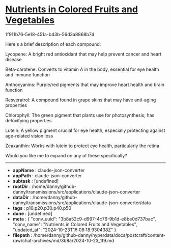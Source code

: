 # [Nutrients in Colored Fruits and Vegetables](https://claude.ai/chat/3b8a52c9-d997-4c76-9b1d-e8be0d737bac)

1f911b76-5e18-451a-b43b-56d3a8868b74

 Here's a brief description of each compound:

Lycopene: A bright red antioxidant that may help prevent cancer and heart disease

Beta-carotene: Converts to vitamin A in the body, essential for eye health and immune function

Anthocyanins: Purple/red pigments that may improve heart health and brain function

Resveratrol: A compound found in grape skins that may have anti-aging properties

Chlorophyll: The green pigment that plants use for photosynthesis; has detoxifying properties

Lutein: A yellow pigment crucial for eye health, especially protecting against age-related vision loss

Zeaxanthin: Works with lutein to protect eye health, particularly the retina

Would you like me to expand on any of these specifically?

---

* **appName** : claude-json-converter
* **appPath** : claude-json-converter
* **subtask** : [undefined]
* **rootDir** : /home/danny/github-danny/transmissions/src/applications/claude-json-converter
* **dataDir** : /home/danny/github-danny/transmissions/src/applications/claude-json-converter/data
* **tags** : p10.p20.p30.p40.p50
* **done** : [undefined]
* **meta** : {
  "conv_uuid": "3b8a52c9-d997-4c76-9b1d-e8be0d737bac",
  "conv_name": "Nutrients in Colored Fruits and Vegetables",
  "updated_at": "2024-10-23T16:08:18.930438Z"
}
* **filepath** : /home/danny/github-danny/hyperdata/docs/postcraft/content-raw/chat-archives/md/3b8a/2024-10-23_1f9.md